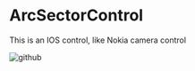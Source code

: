 ArcSectorControl
================

This is an IOS control, like Nokia camera control

![github](https://github.com/qyljcy/ArcSectorControl/blob/master/screenrecord.gif "screenrecord")